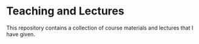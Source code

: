 # Teaching and Lectures
This repository contains a collection of course materials and lectures that I have given.